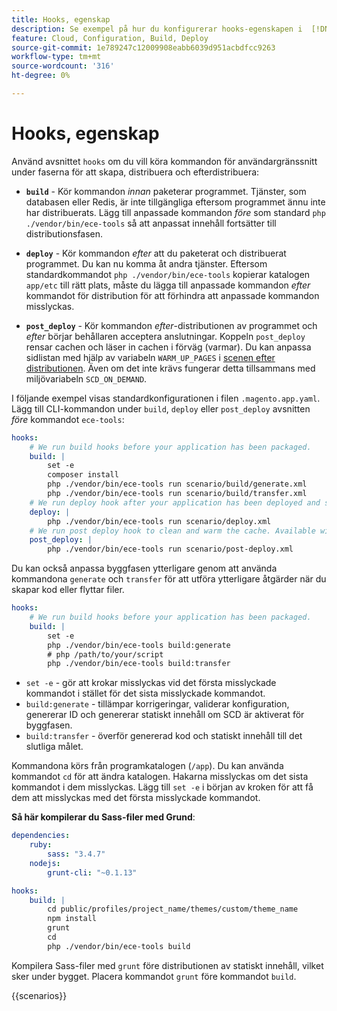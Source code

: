 ```yaml
---
title: Hooks, egenskap
description: Se exempel på hur du konfigurerar hooks-egenskapen i  [!DNL Commerce] programmets konfigurationsfil.
feature: Cloud, Configuration, Build, Deploy
source-git-commit: 1e789247c12009908eabb6039d951acbdfcc9263
workflow-type: tm+mt
source-wordcount: '316'
ht-degree: 0%

---
```


# Hooks, egenskap

Använd avsnittet `hooks` om du vill köra kommandon för användargränssnitt under faserna för att skapa, distribuera och efterdistribuera:

- **`build`** - Kör kommandon _innan_ paketerar programmet. Tjänster, som databasen eller Redis, är inte tillgängliga eftersom programmet ännu inte har distribuerats. Lägg till anpassade kommandon _före_ som standard `php ./vendor/bin/ece-tools` så att anpassat innehåll fortsätter till distributionsfasen.

- **`deploy`** - Kör kommandon _efter_ att du paketerat och distribuerat programmet. Du kan nu komma åt andra tjänster. Eftersom standardkommandot `php ./vendor/bin/ece-tools` kopierar katalogen `app/etc` till rätt plats, måste du lägga till anpassade kommandon _efter_ kommandot för distribution för att förhindra att anpassade kommandon misslyckas.

- **`post_deploy`** - Kör kommandon _efter_-distributionen av programmet och _efter_ börjar behållaren acceptera anslutningar. Koppeln `post_deploy` rensar cachen och läser in cachen i förväg (varmar). Du kan anpassa sidlistan med hjälp av variabeln `WARM_UP_PAGES` i [scenen efter distributionen](../environment/variables-post-deploy.md). Även om det inte krävs fungerar detta tillsammans med miljövariabeln `SCD_ON_DEMAND`.

I följande exempel visas standardkonfigurationen i filen `.magento.app.yaml`. Lägg till CLI-kommandon under `build`, `deploy` eller `post_deploy` avsnitten _före_ kommandot `ece-tools`:

```yaml
hooks:
    # We run build hooks before your application has been packaged.
    build: |
        set -e
        composer install
        php ./vendor/bin/ece-tools run scenario/build/generate.xml
        php ./vendor/bin/ece-tools run scenario/build/transfer.xml
    # We run deploy hook after your application has been deployed and started.
    deploy: |
        php ./vendor/bin/ece-tools run scenario/deploy.xml
    # We run post deploy hook to clean and warm the cache. Available with ECE-Tools 2002.0.10.
    post_deploy: |
        php ./vendor/bin/ece-tools run scenario/post-deploy.xml
```

Du kan också anpassa byggfasen ytterligare genom att använda kommandona `generate` och `transfer` för att utföra ytterligare åtgärder när du skapar kod eller flyttar filer.

```yaml
hooks:
    # We run build hooks before your application has been packaged.
    build: |
        set -e
        php ./vendor/bin/ece-tools build:generate
        # php /path/to/your/script
        php ./vendor/bin/ece-tools build:transfer
```

- `set -e` - gör att krokar misslyckas vid det första misslyckade kommandot i stället för det sista misslyckade kommandot.
- `build:generate` - tillämpar korrigeringar, validerar konfiguration, genererar ID och genererar statiskt innehåll om SCD är aktiverat för byggfasen.
- `build:transfer` - överför genererad kod och statiskt innehåll till det slutliga målet.

Kommandona körs från programkatalogen (`/app`). Du kan använda kommandot `cd` för att ändra katalogen. Hakarna misslyckas om det sista kommandot i dem misslyckas. Lägg till `set -e` i början av kroken för att få dem att misslyckas med det första misslyckade kommandot.

**Så här kompilerar du Sass-filer med Grund**:

```yaml
dependencies:
    ruby:
        sass: "3.4.7"
    nodejs:
        grunt-cli: "~0.1.13"

hooks:
    build: |
        cd public/profiles/project_name/themes/custom/theme_name
        npm install
        grunt
        cd
        php ./vendor/bin/ece-tools build
```

Kompilera Sass-filer med `grunt` före distributionen av statiskt innehåll, vilket sker under bygget. Placera kommandot `grunt` före kommandot `build`.

{{scenarios}}
